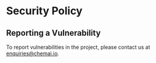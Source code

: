 # Security Policy

## Reporting a Vulnerability

To report vulnerabilities in the project, please contact us at enquiries@chemai.io.
